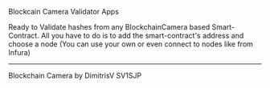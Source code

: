 Blockcain Camera Validator Apps

Ready to Validate hashes from any BlockchainCamera based Smart-Contract.
All you have to do is to add the smart-contract's address and choose a node (You can use your own or even connect to nodes like from Infura)

____________________
Blockchain Camera by DimitrisV SV1SJP
